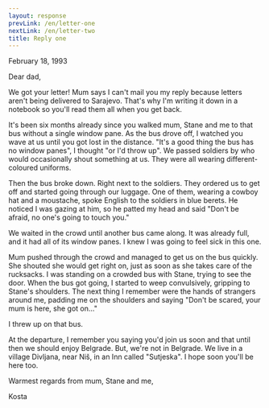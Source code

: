 ```yaml
---
layout: response
prevLink: /en/letter-one
nextLink: /en/letter-two
title: Reply one
---
```


<div class="Response-date">February 18, 1993</div>

Dear dad,

We got your letter! Mum says I can't mail you my reply because letters aren't being delivered to Sarajevo. That's why I'm writing it down in a notebook so you'll read them all when you get back.

It's been six months already since you walked mum, Stane and me to that bus without a single window pane. As the bus drove off, I watched you wave at us until you got lost in the distance. "It's a good thing the bus has no window panes", I thought "or I'd throw up". We passed soldiers by who would occasionally shout something at us. They were all wearing different-coloured uniforms.

Then the bus broke down. Right next to the soldiers. They ordered us to get off and started going through our luggage. One of them, wearing a cowboy hat and a moustache, spoke English to the soldiers in blue berets. He noticed I was gazing at him, so he patted my head and said "Don't be afraid, no one's going to touch you."

We waited in the crowd until another bus came along. It was already full, and it had all of its window panes. I knew I was going to feel sick in this one.

Mum pushed through the crowd and managed to get us on the bus quickly. She shouted she would get right on, just as soon as she takes care of the rucksacks. I was standing on a crowded bus with Stane, trying to see the door. When the bus got going, I started to weep
convulsively, gripping to Stane's shoulders. The next thing I remember were the hands of strangers around me, padding me on the shoulders and saying "Don't be scared, your mum is here, she got on..."

I threw up on that bus.

At the departure, I remember you saying you'd join us soon and that until then we should enjoy Belgrade. But, we're not in Belgrade. We live in a village Divljana, near Niš, in an Inn called "Sutjeska". I hope soon you'll be here too. 

Warmest regards from mum, Stane and me,


<div class="Response-signature">Kosta</div>

